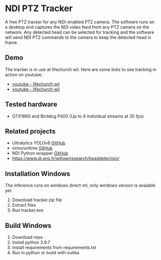 # NDI PTZ Tracker

A free PTZ tracker for any NDI-enabled PTZ camera. The software runs on a desktop and captures the NDI video feed from any PTZ camera on the network. Any detected head can be selected for tracking and the software will send NDI PTZ commands to the camera to keep the detected head in frame.

## Demo

The tracker is in use at lifechurch wil. Here are some links to see tracking in action on youtube:

- [youtube - lifechurch wil](https://youtu.be/Er5B_IqR304?t=709)
- [youtube - lifechurch wil](https://youtu.be/-PTu4VsTdoA?t=1351)

## Tested hardware

- GTX1660 and Birddog P400 (Up to 4 individual streams at 30 fps)

## Related projects

- Ultralytics YOLOv8 [GitHub](https://github.com/ultralytics/ultralytics)
- onnxruntime [GitHub](https://github.com/microsoft/onnxruntime)
- NDI Python wrapper [GitHub](https://github.com/buresu/ndi-python)
- https://www.di.ens.fr/willow/research/headdetection/

## Installation Windows

The inference runs on windows direct-ml, only windows version is avaiable yet.

1. Download tracker.zip file
2. Extract files
3. Run tracker.exe

## Build Windows

1. Download repo
2. Install python 3.9.7
3. Install requirements from requirements.txt
4. Run in python or build with nuitka
